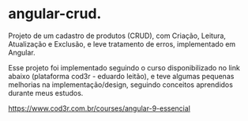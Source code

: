 # angular-crud.
Projeto de um cadastro de produtos (CRUD), com Criação, Leitura, Atualização e Exclusão, e leve tratamento de erros, implementado em Angular.

Esse projeto foi implementado seguindo o curso disponibilizado no link abaixo (plataforma cod3r - eduardo leitão), e teve algumas pequenas melhorias na implementação/design, seguindo conceitos aprendidos durante meus estudos.

https://www.cod3r.com.br/courses/angular-9-essencial




